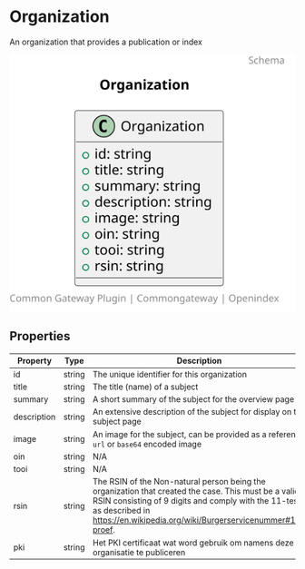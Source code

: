 # Organization

An organization that provides a publication or index

![Class Diagram](https://github.com/CommonGateway/OpenIndex/blob/main/docs/schema/Organization.svg)

## Properties

| Property | Type | Description | Required |
|----------|------|-------------|----------|
| id | string | The unique identifier for this organization | No |
| title | string | The title (name) of a subject | Yes |
| summary | string | A short summary of the subject for the overview page | Yes |
| description | string | An extensive description of the subject for display on the subject page | No |
| image | string | An image for the subject, can be provided as a reference `url` or `base64` encoded image | No |
| oin | string | N/A | No |
| tooi | string | N/A | No |
| rsin | string | The RSIN of the Non-natural person being the organization that created the case. This must be a valid RSIN consisting of 9 digits and comply with the 11-test as described in https://en.wikipedia.org/wiki/Burgerservicenummer#11-proef. | No |
| pki | string | Het PKI certificaat wat word gebruik om namens deze organisatie te publiceren | No |
